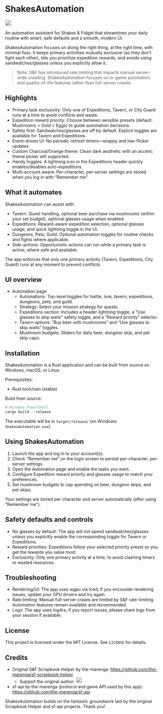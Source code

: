 # ShakesAutomation

[<img src="https://storage.ko-fi.com/cdn/kofi3.png?v=3" height="20" alt="Buy me a coffee">](https://ko-fi.com/senseiissei)

An automation assistant for Shakes & Fidget that streamlines your daily routine with smart, safe defaults and a smooth, modern UI.

ShakesAutomation focuses on doing the right thing, at the right time, with minimal fuss. It keeps primary activities mutually exclusive (so they don’t fight each other), lets you prioritize expedition rewards, and avoids using sandwatches/glasses unless you explicitly allow it.

> Note: S&F has introduced rate limiting that impacts manual server-wide crawling. ShakesAutomation focuses on in-game automation and quality-of-life features rather than full-server crawls.

## Highlights

- Primary task exclusivity: Only one of Expeditions, Tavern, or City Guard runs at a time to avoid conflicts and waste.
- Expedition reward priority: Choose between sensible presets (default: Mushrooms > Gold > Eggs) to guide automation decisions.
- Safety first: Sandwatches/glasses are off by default. Explicit toggles are available for Tavern and Expeditions.
- Event-driven UI: No periodic refresh timers—snappy and low-flicker updates.
- Custom Charcoal/Orange theme: Clean dark aesthetic with an accent; theme picker still supported.
- Handy toggles: A lightning icon in the Expeditions header quickly enables/disables auto-expeditions.
- Multi-account aware: Per-character, per-server settings are stored when you log in with “Remember me”.

## What it automates

ShakesAutomation can assist with:

- Tavern: Quest handling, optional beer purchase via mushrooms (within your set budget), optional glasses usage when enabled.
- Expeditions: Reward-aware expedition selection, optional glasses usage, and quick lightning toggle in the UI.
- Dungeons, Pets, Guild: Optional automation toggles for routine checks and fights where applicable.
- Side-actions: Opportunistic actions can run while a primary task is active, where safe and available.

The app enforces that only one primary activity (Tavern, Expeditions, City Guard) runs at any moment to prevent conflicts.

## UI overview

- Automation page
	- Automations: Top-level toggles for battle, lure, tavern, expeditions, dungeons, pets, and guild.
	- Strategy: Select your mission strategy for quests.
	- Expeditions section: Includes a header lightning toggle, a “Use glasses to skip waits” safety toggle, and a “Reward priority” selector.
	- Tavern options: “Buy beer with mushrooms” and “Use glasses to skip waits” toggles.
	- Mushroom budgets: Sliders for daily beer, dungeon skip, and pet skip caps.

## Installation

ShakesAutomation is a Rust application and can be built from source on Windows, macOS, or Linux.

Prerequisites:
- Rust toolchain (stable)

Build from source:

```powershell
# Windows PowerShell
cargo build --release
```

The executable will be in `target/release/` (on Windows: `ShakesAutomation.exe`).

## Using ShakesAutomation

1. Launch the app and log in to your account(s).
2. Check “Remember me” on the login screen to persist per-character, per-server settings.
3. Open the Automation page and enable the tasks you want.
4. Configure Expedition reward priority and glasses usage to match your preferences.
5. Set mushroom budgets to cap spending on beer, dungeon skips, and pet skips.

Your settings are stored per character and server automatically (after using “Remember me”).

## Safety defaults and controls

- No glasses by default: The app will not spend sandwatches/glasses unless you explicitly enable the corresponding toggle for Tavern or Expeditions.
- Reward priorities: Expeditions follow your selected priority preset so you get the rewards you value most.
- Exclusivity: Only one primary activity at a time, to avoid clashing timers or wasted resources.

## Troubleshooting

- Rendering/UI: The app uses wgpu via Iced; if you encounter rendering issues, update your GPU drivers and try again.
- Rate limiting: Manual full-server crawls are limited by S&F rate-limiting. Automation features remain available and recommended.
- Logs: The app uses log4rs; if you report issues, please share logs from your session if available.

## License

This project is licensed under the MIT License. See `LICENSE` for details.

## Credits

- Original S&F Scrapbook Helper by the-marenga: https://github.com/the-marenga/sf-scrapbook-helper
	- Support the original author: [<img src="https://storage.ko-fi.com/cdn/kofi3.png?v=3" height="20" alt="Buy me a coffee">](https://ko-fi.com/J3J0ULD4J)
- sf-api by the-marenga (protocol and game API used by this app): https://github.com/the-marenga/sf-api

ShakesAutomation builds on the fantastic groundwork laid by the original Scrapbook Helper and sf-api projects. Thank you!

